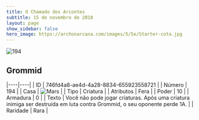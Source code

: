 ```yaml
---
title: O Chamado dos Arcontes
subtitle: 15 de novembro de 2018
layout: page
show_sidebar: false
hero_image: https://archonarcana.com/images/5/5e/Starter-cota.jpg
---
```


![194](https://cdn.keyforgegame.com/media/card_front/pt/341_194_J7HVR74PWP6W_pt.png)

## Grommid

|----|----|
| ID | 746fd4a8-ae4d-4a28-8834-655923558721 |
| Número | 194 |
| Casa | ![Mars](https://archonarcana.com/images/thumb/d/de/Mars.png/22px-Mars.png "Marte") |
| Tipo | Criatura |
| Atributos | Fera |
| Poder | 10 |
| Armadura | 0 |
| Texto | Você não pode jogar criaturas. Após uma criatura inimiga ser destruída em luta contra Grommid, o seu oponente perde 1A. |
| Raridade | Rara |
